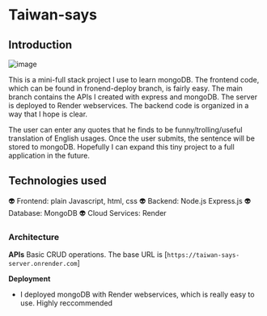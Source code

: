 # Taiwan-says
## Introduction
![image](https://github.com/yosunlu/taiwan-says-server/assets/104919684/ab1b748b-b1a4-42c2-bfb9-c9c15424aa7d)

This is a mini-full stack project I use to learn mongoDB. The frontend code, which can be found in fronend-deploy branch, is fairly easy. The main branch contains the APIs I created with express and mongoDB. The server is deployed to Render webservices. The backend code is organized in a way that I hope is clear. 

The user can enter any quotes that he finds to be funny/trolling/useful translation of English usages. Once the user submits, the sentence will be stored to mongoDB.
Hopefully I can expand this tiny project to a full application in the future. 

## Technologies used

👽 Frontend: plain Javascript, html, css
👽 Backend: Node.js Express.js 
👽 Database: MongoDB
👽 Cloud Services: Render

### Architecture

**APIs**
Basic CRUD operations. The base URL is [`https://taiwan-says-server.onrender.com`]

**Deployment**
- I deployed mongoDB with Render webservices, which is really easy to use. Highly reccommended


